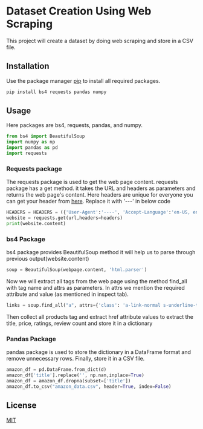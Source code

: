 # Dataset Creation Using Web Scraping
This project will create a dataset by doing web scraping and store in a CSV file. 


## Installation

Use the package manager [pip](https://pip.pypa.io/en/stable/) to install all required packages.

```bash
pip install bs4 requests pandas numpy
```

## Usage
Here packages are bs4, requests, pandas, and numpy.
```python
from bs4 import BeautifulSoup
import numpy as np
import pandas as pd
import requests
```

### Requests package
The requests package is used to get the web page content. requests package has a get method. it takes the URL and headers as parameters and returns the web page's content. Here headers are unique for everyone you can get your header from [here](https://www.whatismybrowser.com/detect/what-is-my-user-agent/). Replace it with '---' in below code
```python
HEADERS = HEADERS = ({'User-Agent':'----', 'Accept-Language':'en-US, en;q=0.5'})
website = requests.get(url,headers=headers)
print(website.content)
```
### bs4 Package
bs4 package provides BeautifulSoup method it will help us to parse through previous output(website.content)
```python
soup = BeautifulSoup(webpage.content, 'html.parser')
```
Now we will extract all <a> tags from the web page using the method find_all with tag name and attrs as parameters. In attrs we mention the required attribute and value (as mentioned in inspect tab).
```python
links = soup.find_all("a", attrs={'class': 'a-link-normal s-underline-text s-underline-link-text s-link-style a-text-normal'})
```
Then collect all products <a> tag and extract href attribute values to extract the title, price, ratings, review count and store it in a dictionary

### Pandas Package
pandas package is used to store the dictionary in a DataFrame format and remove unnecessary rows. Finally, store it in a CSV file.
``` python
amazon_df = pd.DataFrame.from_dict(d)
amazon_df['title'].replace('', np.nan,inplace=True)
amazon_df = amazon_df.dropna(subset=['title'])
amazon_df.to_csv("amazon_data.csv", header=True, index=False)
```
## License

[MIT](https://choosealicense.com/licenses/mit/)
